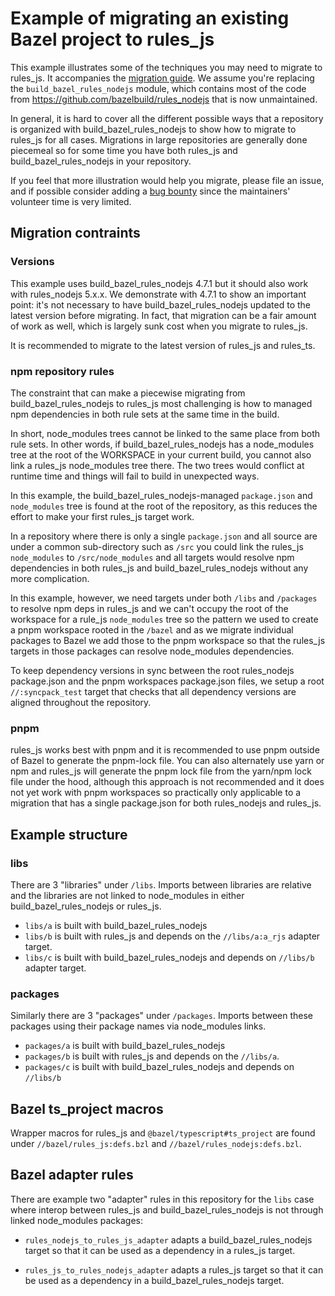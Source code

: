 # Example of migrating an existing Bazel project to rules_js

This example illustrates some of the techniques you may need to migrate to rules_js.
It accompanies the [migration guide](https://github.com/aspect-build/rules_js/blob/main/docs/migrate.md).
We assume you're replacing the `build_bazel_rules_nodejs` module, which contains most of the code from
https://github.com/bazelbuild/rules_nodejs that is now unmaintained.

In general, it is hard to cover all the different possible ways that a repository is
organized with build_bazel_rules_nodejs
to show how to migrate to rules_js for all cases. Migrations in large repositories are
generally done piecemeal so for some time you have both rules_js and build_bazel_rules_nodejs in your
repository.

If you feel that more illustration would help you migrate, please file an issue, and if possible
consider adding a [bug bounty](https://opencollective.com/aspect-build/projects/rules_js) since the
maintainers' volunteer time is very limited.

## Migration contraints

### Versions

This example uses build_bazel_rules_nodejs 4.7.1 but it should also work with rules_nodejs 5.x.x.
We demonstrate with 4.7.1 to show an important point: it's not necessary to have build_bazel_rules_nodejs
updated to the latest version before migrating.
In fact, that migration can be a fair amount of work as well, which is largely sunk cost when you migrate to rules_js.

It is recommended to migrate to the latest version of rules_js and rules_ts.

### npm repository rules

The constraint that can make a piecewise migrating from build_bazel_rules_nodejs to rules_js most challenging is
how to managed npm dependencies in both rule sets at the same time in the build.

In short, node_modules trees cannot be linked to the same place from both rule sets. In other words,
if build_bazel_rules_nodejs has a node_modules tree at the root of the WORKSPACE in your current build, you
cannot also link a rules_js node_modules tree there. The two trees would conflict at runtime time
and things will fail to build in unexpected ways.

In this example, the build_bazel_rules_nodejs-managed `package.json` and `node_modules` tree is found at the root of the
repository, as this reduces the effort to make your first rules_js target work.

In a repository where there is only a single `package.json` and all source are under a common
sub-directory such as `/src` you could link the rules_js `node_modules` to `/src/node_modules` and
all targets would resolve npm dependencies in both rules_js and build_bazel_rules_nodejs without any more
complication.

In this example, however, we need targets under both `/libs` and `/packages` to resolve npm deps
in rules_js and we can't occupy the root of the workspace for a rule_js `node_modules` tree so the
pattern we used to create a pnpm workspace rooted in the `/bazel` and as we migrate individual packages
to Bazel we add those to the pnpm workspace so that the rules_js targets in those packages can
resolve node_modules dependencies.

To keep dependency versions in sync between the root rules_nodejs package.json and the pnpm workspaces
package.json files, we setup a root `//:syncpack_test` target that checks that all dependency versions
are aligned throughout the repository.

### pnpm

rules_js works best with pnpm and it is recommended to use pnpm outside of Bazel to generate the
pnpm-lock file. You can also alternately use yarn or npm and rules_js will generate the pnpm lock file from
the yarn/npm lock file under the hood, although this approach is not recommended and it does not yet work
with pnpm workspaces so practically only applicable to a migration that has a single package.json
for both rules_nodejs and rules_js.

## Example structure

### libs

There are 3 "libraries" under `/libs`. Imports between libraries are relative and the libraries are
not linked to node_modules in either build_bazel_rules_nodejs or rules_js.

- `libs/a` is built with build_bazel_rules_nodejs
- `libs/b` is built with rules_js and depends on the `//libs/a:a_rjs` adapter target.
- `libs/c` is built with build_bazel_rules_nodejs and depends on `//libs/b` adapter target.

### packages

Similarly there are 3 "packages" under `/packages`. Imports between these packages using their package names
via node_modules links.

- `packages/a` is built with build_bazel_rules_nodejs
- `packages/b` is built with rules_js and depends on the `//libs/a`.
- `packages/c` is built with build_bazel_rules_nodejs and depends on `//libs/b`

## Bazel ts_project macros

Wrapper macros for rules_js and `@bazel/typescript#ts_project` are found under
`//bazel/rules_js:defs.bzl` and `//bazel/rules_nodejs:defs.bzl`.

## Bazel adapter rules
There are example two "adapter" rules in this repository for the `libs` case where interop between
rules_js and build_bazel_rules_nodejs is not through linked node_modules packages:

- `rules_nodejs_to_rules_js_adapter` adapts a build_bazel_rules_nodejs target so that it can be used as a
dependency in a rules_js target.

- `rules_js_to_rules_nodejs_adapter` adapts a rules_js target so that it can be used as a
dependency in a build_bazel_rules_nodejs target.

